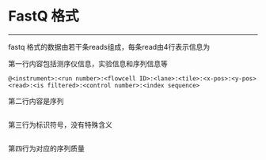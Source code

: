 # FastQ 格式

---

fastq 格式的数据由若干条reads组成，每条read由4行表示信息为

第一行内容包括测序仪信息，实验信息和序列信息等

```
@<instrument>:<run number>:<flowcell ID>:<lane>:<tile>:<x-pos>:<y-pos> <read>:<is filtered>:<control number>:<index sequence>
```




第二行内容是序列

```

```

第三行为标识符号，没有特殊含义

```

```

第四行为对应的序列质量

```

```
